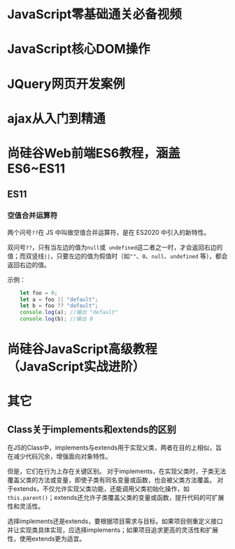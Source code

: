 # JavaScript零基础通关必备视频















# JavaScript核心DOM操作













# JQuery网页开发案例













# ajax从入门到精通







# 尚硅谷Web前端ES6教程，涵盖ES6~ES11

## ES11

### 空值合并运算符

两个问号`??`在 JS 中叫做空值合并运算符，是在 ES2020 中引入的新特性。

双问号`??`，只有当左边的值为`null`或` undefined`这二者之一时，才会返回右边的值；而双竖线`||`，只要左边的值为假值时（如`""`、`0`、`null`、`undefined` 等），都会返回右边的值。

示例：

```javascript
	let foo = 0;
	let a = foo || "default";
	let b = foo ?? "default";
	console.log(a); //输出 "default"
	console.log(b); //输出 0
```







# 尚硅谷JavaScript高级教程（JavaScript实战进阶）



















# 其它

## Class关于implements和extends的区别

在JS的Class中，implements与extends用于实现父类，两者在目的上相似，旨在减少代码冗余，增强面向对象特性。

但是，它们在行为上存在关键区别。
对于implements，在实现父类时，子类无法覆盖父类的方法或变量，即使子类有同名变量或函数，也会被父类方法覆盖。
对于extends，不仅允许实现父类功能，还能调用父类初始化操作，如`this.parent()`；extends还允许子类覆盖父类的变量或函数，提升代码的可扩展性和灵活性。

选择implements还是extends，要根据项目需求与目标。如果项目侧重定义接口并让实现类具体实现，应选择implements；如果项目追求更高的灵活性和扩展性，使用extends更为适宜。









